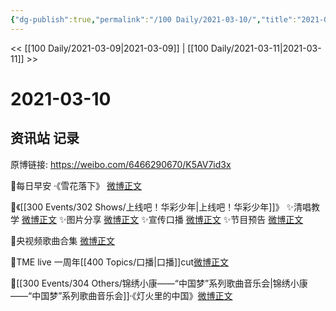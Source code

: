 ```yaml
---
{"dg-publish":true,"permalink":"/100 Daily/2021-03-10/","title":"2021-03-10","created":"2023-04-09T14:52:03.569+08:00","updated":"2023-04-09T14:54:14.877+08:00"}
---
```



<< [[100 Daily/2021-03-09\|2021-03-09]] | [[100 Daily/2021-03-11\|2021-03-11]] >>

# 2021-03-10

## 资讯站 记录

原博链接: https://weibo.com/6466290670/K5AV7id3x

🌟每日早安 ·《雪花落下》 [微博正文](https://m.weibo.cn/6466290670/4613112026367082)

🌟《[[300 Events/302 Shows/上线吧！华彩少年\|上线吧！华彩少年]]》
✨清唱教学 [微博正文](https://m.weibo.cn/6466290670/4613176795334742)
✨图片分享 [微博正文](https://m.weibo.cn/6466290670/4613177834215155)
✨宣传口播 [微博正文](https://m.weibo.cn/6466290670/4613264178156007)
✨节目预告 [微博正文](https://m.weibo.cn/6466290670/4613322655930028)

🌟央视频歌曲合集 [微博正文](https://m.weibo.cn/6466290670/4613213129805535)

🌟TME live 一周年[[400 Topics/口播\|口播]]cut[微博正文](https://m.weibo.cn/6466290670/4613324526848048)

🌟[[300 Events/304 Others/锦绣小康——“中国梦”系列歌曲音乐会\|锦绣小康——“中国梦”系列歌曲音乐会]]·《灯火里的中国》[微博正文](https://m.weibo.cn/6466290670/4613318754441050)
